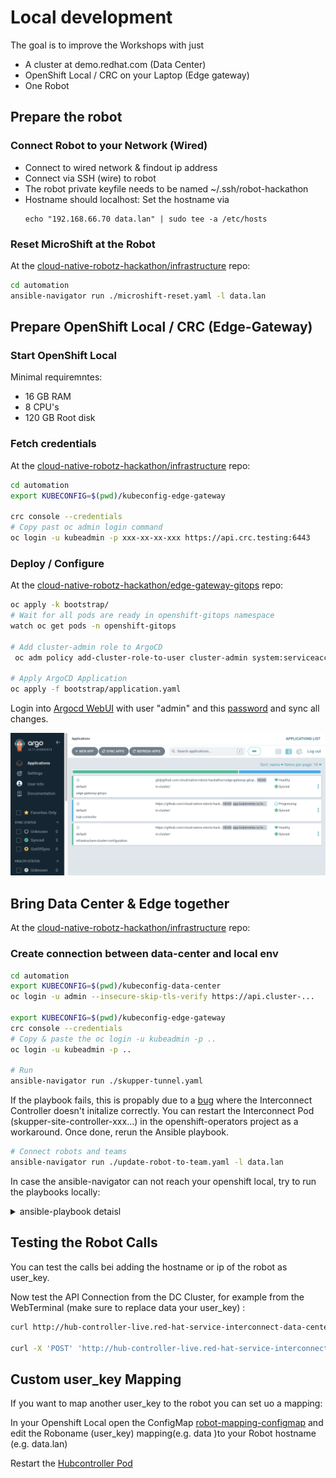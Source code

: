 # Local development

The goal is to improve the Workshops with just
 * A cluster at demo.redhat.com (Data Center)
 * OpenShift Local / CRC on your Laptop  (Edge gateway)
 * One Robot

## Prepare the robot

### Connect Robot to your Network (Wired)

* Connect to wired network & findout ip address
* Connect via SSH (wire) to robot
* The robot private keyfile needs to be named ~/.ssh/robot-hackathon
* Hostname should localhost: Set the hostname via
  ```
  echo "192.168.66.70 data.lan" | sudo tee -a /etc/hosts
  ```

### Reset MicroShift at the Robot

At the [cloud-native-robotz-hackathon/infrastructure](https://github.com/cloud-native-robotz-hackathon/infrastructure) repo:

```bash
cd automation
ansible-navigator run ./microshift-reset.yaml -l data.lan
```


## Prepare OpenShift Local / CRC (Edge-Gateway)

### Start OpenShift Local

Minimal requiremntes:
 * 16 GB RAM
 * 8 CPU's
 * 120 GB Root disk

### Fetch credentials

At the [cloud-native-robotz-hackathon/infrastructure](https://github.com/cloud-native-robotz-hackathon/infrastructure) repo:

```bash
cd automation
export KUBECONFIG=$(pwd)/kubeconfig-edge-gateway

crc console --credentials
# Copy past oc admin login command
oc login -u kubeadmin -p xxx-xx-xx-xxx https://api.crc.testing:6443
```

### Deploy / Configure

At the [cloud-native-robotz-hackathon/edge-gateway-gitops](https://github.com/cloud-native-robotz-hackathon/edge-gateway-gitops) repo:


```bash
oc apply -k bootstrap/
# Wait for all pods are ready in openshift-gitops namespace
watch oc get pods -n openshift-gitops

# Add cluster-admin role to ArgoCD
 oc adm policy add-cluster-role-to-user cluster-admin system:serviceaccount:openshift-gitops:openshift-gitops-argocd-application-controller

# Apply ArgoCD Application
oc apply -f bootstrap/application.yaml

```

Login into [Argocd WebUI](https://openshift-gitops-server-openshift-gitops.apps-crc.testing/) with user "admin" and this [password](https://console-openshift-console.apps-crc.testing/k8s/ns/openshift-gitops/secrets/openshift-gitops-cluster) and sync all changes.

![ArgocD screenshot](crc-argocd.png)

## Bring Data Center & Edge together

At the [cloud-native-robotz-hackathon/infrastructure](https://github.com/cloud-native-robotz-hackathon/infrastructure) repo:


### Create connection between data-center and local env

```bash
cd automation
export KUBECONFIG=$(pwd)/kubeconfig-data-center
oc login -u admin --insecure-skip-tls-verify https://api.cluster-...

export KUBECONFIG=$(pwd)/kubeconfig-edge-gateway
crc console --credentials
# Copy & paste the oc login -u kubeadmin -p ..
oc login -u kubeadmin -p ..

# Run
ansible-navigator run ./skupper-tunnel.yaml
```

If the playbook fails, this is propably due to a [bug](https://github.com/cloud-native-robotz-hackathon/infrastructure/issues/66) where the Interconnect Controller doesn't initalize correctly. You can restart the Interconnect Pod (skupper-site-controller-xxx...) in the openshift-operators project as a workaround. Once done, rerun the Ansible playbook.


```bash
# Connect robots and teams
ansible-navigator run ./update-robot-to-team.yaml -l data.lan
```

In case the ansible-navigator can not reach your openshift local, try to run the playbooks locally:
<details>

<summary>ansible-playbook detaisl</summary>

```bash
ansible-galaxy collection install kubernetes.core
ansible-galaxy collection install community.kubernetes
ansible-galaxy collection install ansible.posix
ansible-galaxy collection install community.general
pip install jmespath
pip install kubernetes

ansible-playbook ./skupper-tunnel.yaml
ansible-playbook ./update-robot-to-team.yaml -l data.lan
```
</details>


## Testing the Robot Calls

You can test the calls bei adding the hostname or ip of the robot as user_key.

Now test the API Connection from the DC Cluster, for example from the WebTerminal (make sure to replace data your user_key) :

```bash
curl http://hub-controller-live.red-hat-service-interconnect-data-center.svc.cluster.local:8080/robot/status?user_key=data.lan

curl -X 'POST' 'http://hub-controller-live.red-hat-service-interconnect-data-center.svc.cluster.local:8080/robot/forward/1' -H 'accept: text/html' -H 'Content-Type: application/x-www-form-urlencoded' -d 'user_key=data.lan'
```

## Custom user_key Mapping

If you want to map another user_key to the robot you can set uo a mapping:

In your Openshift Local open the ConfigMap [robot-mapping-configmap](https://console-openshift-console.apps-crc.testing/k8s/ns/hub-controller/configmaps/robot-mapping-configmap) and edit the Roboname (user_key) mapping(e.g. data )to your Robot hostname (e.g. data.lan)

Restart the [Hubcontroller Pod](https://console-openshift-console.apps-crc.testing/k8s/ns/hub-controller/core~v1~Pod)

